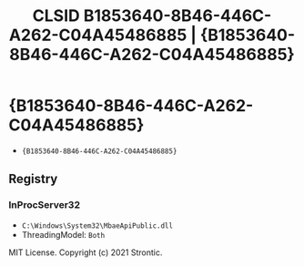 ﻿---
title: "CLSID B1853640-8B46-446C-A262-C04A45486885 | {B1853640-8B46-446C-A262-C04A45486885}"
excerpt: What is COM-Object CLSID B1853640-8B46-446C-A262-C04A45486885?
---

# {B1853640-8B46-446C-A262-C04A45486885}

* `{B1853640-8B46-446C-A262-C04A45486885}`

## Registry


### InProcServer32

* `C:\Windows\System32\MbaeApiPublic.dll`
* ThreadingModel: `Both`

MIT License. Copyright (c) 2021 Strontic.


